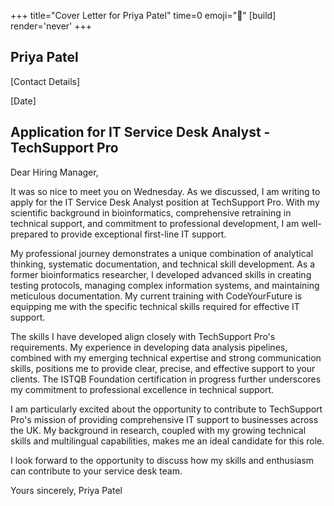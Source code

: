 +++
title="Cover Letter for Priya Patel" 
time=0 
emoji="📝" 
[build]
render='never'
+++

## Priya Patel

[Contact Details]

[Date]

## Application for IT Service Desk Analyst - TechSupport Pro

Dear Hiring Manager,

It was so nice to meet you on Wednesday. As we discussed, I am writing to apply for the IT Service Desk Analyst position at TechSupport Pro. With my scientific background in bioinformatics, comprehensive retraining in technical support, and commitment to professional development, I am well-prepared to provide exceptional first-line IT support.

My professional journey demonstrates a unique combination of analytical thinking, systematic documentation, and technical skill development. As a former bioinformatics researcher, I developed advanced skills in creating testing protocols, managing complex information systems, and maintaining meticulous documentation. My current training with CodeYourFuture is equipping me with the specific technical skills required for effective IT support.

The skills I have developed align closely with TechSupport Pro's requirements. My experience in developing data analysis pipelines, combined with my emerging technical expertise and strong communication skills, positions me to provide clear, precise, and effective support to your clients. The ISTQB Foundation certification in progress further underscores my commitment to professional excellence in technical support.

I am particularly excited about the opportunity to contribute to TechSupport Pro's mission of providing comprehensive IT support to businesses across the UK. My background in research, coupled with my growing technical skills and multilingual capabilities, makes me an ideal candidate for this role.

I look forward to the opportunity to discuss how my skills and enthusiasm can contribute to your service desk team.

Yours sincerely,
Priya Patel
